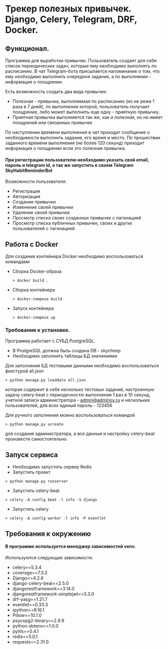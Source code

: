 # Трекер полезных привычек. Django, Celery, Telegram, DRF, Docker.

## Функционал.
 
Программа для выработки привычек. Пользователь создает для себя список периодических 
задач, которые ему необходимо выполнять по расписанию. В чат Telegram-бота присылается
напоминание о том, что ему необходимо выполнить очередное задание, а по выполнении - 
информация о поощрении.

Есть возможность создать два вида привычек:
- Полезная - привычка, выполняемая по расписанию (но не реже 1 раза в 7 дней), по выполнении которой,
пользователь получает поощрение, либо может выполнить еще одну - приятную привычку.
- Приятная привычка выполняется так же, как и полезная, но не имеет поощрений или связанных привычек

По наступлении времени выполнения в чат приходит сообщение о необходимости выполнить задание,
его время и место. По прошествии заданного времени выполнения (не более 120 секунд) приходит 
информация о поощрении если это полезная привычка.

#### При регистрации пользователю необходимо указать свой email, пароль и telegram id, а так же запустить в своем Telegram SkyHabitReminderBot

Возможности пользователя:
- Регистрация
- Авторизация
- Создание привычки
- Изменение своей привычки
- Удаление своей привычки
- Просмотр списка своих созданных привычек с пагинацией
- Просмотр списка публичных привычек, своих и других пользователей с пагинацией

## Работа с Docker

Для создания контейнера Docker необходимо воспользоваться командами
- Сборка Docker-образа
    ```
    > docker build .
    ```
- Сборка контейнера
    ```
    > docker-compose build
    ```
- Запуск контейнера
    ```
    > docker-compose up
    ```

### Требования к установке.
Программа работает с СУБД PostgreSQL.

- В PostgreSQL должна быть создана DB - skychimp
- Необходимо заполнить таблицы БД значениями

Для заполнения БД тестовыми данными необходимо воспользоваться фикстурой all.json
```
> python manage.py loaddata all.json
```
которая содержит в себе несколько тестовых заданий, настроенную задачу celery-beat с периодичностю
выполнения 1 раз в 10 секунд, учетной записи администратора - admin@adminov.ru и нескольких пользователей,
для всех единый пароль - 123456

Для ручного заполнения можно воспользоваться командой 
```
> python manage.py ucreate 
```
для создания администратора, а все данные и настройку celery-beat произвести самостоятельно.

## Запуск сервиса

- Необходимо запустить сервер Redis
- Запустить проект
```
> python manage.py runserver
```
- Запустить celery-beat
```
> celery -A config beat -l info -S django
```
- Запустить celery
```
> celery -A config worker -l info -P eventlet 
```
## Требования к окружению

#### В программе используется менеджер зависимостей venv.
Используются следующие зависимости:

- celery==5.3.4
- coverage==7.3.2
- Django==4.2.6
- django-celery-beat==2.5.0
- djangorestframework==3.14.0
- djangorestframework-simplejwt==5.3.0
- drf-yasg==1.21.7
- eventlet==0.33.3
- ipython==8.16.1
- Pillow==10.1.0
- psycopg2-binary==2.9.9
- python-dotenv==1.0.0
- pytils==0.4.1
- redis==5.0.1
- requests==2.31.0
